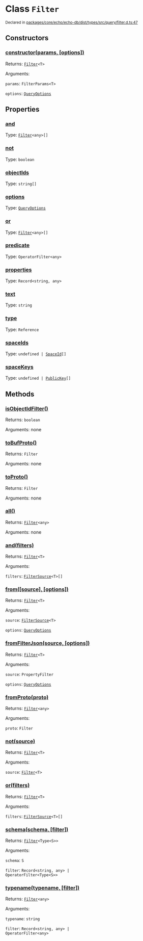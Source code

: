 # Class `Filter`
<sub>Declared in [packages/core/echo/echo-db/dist/types/src/query/filter.d.ts:47]()</sub>




## Constructors
### [constructor(params, \[options\])]()




Returns: <code>[Filter](/api/@dxos/client/classes/Filter)&lt;T&gt;</code>

Arguments: 

`params`: <code>FilterParams&lt;T&gt;</code>

`options`: <code>[QueryOptions](/api/@dxos/client/interfaces/QueryOptions)</code>



## Properties
### [and]()
Type: <code>[Filter](/api/@dxos/client/classes/Filter)&lt;any&gt;[]</code>



### [not]()
Type: <code>boolean</code>



### [objectIds]()
Type: <code>string[]</code>



### [options]()
Type: <code>[QueryOptions](/api/@dxos/client/interfaces/QueryOptions)</code>



### [or]()
Type: <code>[Filter](/api/@dxos/client/classes/Filter)&lt;any&gt;[]</code>



### [predicate]()
Type: <code>OperatorFilter&lt;any&gt;</code>



### [properties]()
Type: <code>Record&lt;string, any&gt;</code>



### [text]()
Type: <code>string</code>



### [type]()
Type: <code>Reference</code>



### [spaceIds]()
Type: <code>undefined | [SpaceId](/api/@dxos/client/types/SpaceId)[]</code>



### [spaceKeys]()
Type: <code>undefined | [PublicKey](/api/@dxos/client/classes/PublicKey)[]</code>




## Methods
### [isObjectIdFilter()]()




Returns: <code>boolean</code>

Arguments: none




### [toBufProto()]()




Returns: <code>Filter</code>

Arguments: none




### [toProto()]()




Returns: <code>Filter</code>

Arguments: none




### [all()]()




Returns: <code>[Filter](/api/@dxos/client/classes/Filter)&lt;any&gt;</code>

Arguments: none




### [and(filters)]()




Returns: <code>[Filter](/api/@dxos/client/classes/Filter)&lt;T&gt;</code>

Arguments: 

`filters`: <code>[FilterSource](/api/@dxos/client/types/FilterSource)&lt;T&gt;[]</code>


### [from(\[source\], \[options\])]()




Returns: <code>[Filter](/api/@dxos/client/classes/Filter)&lt;T&gt;</code>

Arguments: 

`source`: <code>[FilterSource](/api/@dxos/client/types/FilterSource)&lt;T&gt;</code>

`options`: <code>[QueryOptions](/api/@dxos/client/interfaces/QueryOptions)</code>


### [fromFilterJson(source, \[options\])]()




Returns: <code>[Filter](/api/@dxos/client/classes/Filter)&lt;T&gt;</code>

Arguments: 

`source`: <code>PropertyFilter</code>

`options`: <code>[QueryOptions](/api/@dxos/client/interfaces/QueryOptions)</code>


### [fromProto(proto)]()




Returns: <code>[Filter](/api/@dxos/client/classes/Filter)&lt;any&gt;</code>

Arguments: 

`proto`: <code>Filter</code>


### [not(source)]()




Returns: <code>[Filter](/api/@dxos/client/classes/Filter)&lt;T&gt;</code>

Arguments: 

`source`: <code>[Filter](/api/@dxos/client/classes/Filter)&lt;T&gt;</code>


### [or(filters)]()




Returns: <code>[Filter](/api/@dxos/client/classes/Filter)&lt;T&gt;</code>

Arguments: 

`filters`: <code>[FilterSource](/api/@dxos/client/types/FilterSource)&lt;T&gt;[]</code>


### [schema(schema, \[filter\])]()




Returns: <code>[Filter](/api/@dxos/client/classes/Filter)&lt;Type&lt;S&gt;&gt;</code>

Arguments: 

`schema`: <code>S</code>

`filter`: <code>Record&lt;string, any&gt; | OperatorFilter&lt;Type&lt;S&gt;&gt;</code>


### [typename(typename, \[filter\])]()




Returns: <code>[Filter](/api/@dxos/client/classes/Filter)&lt;any&gt;</code>

Arguments: 

`typename`: <code>string</code>

`filter`: <code>Record&lt;string, any&gt; | OperatorFilter&lt;any&gt;</code>


